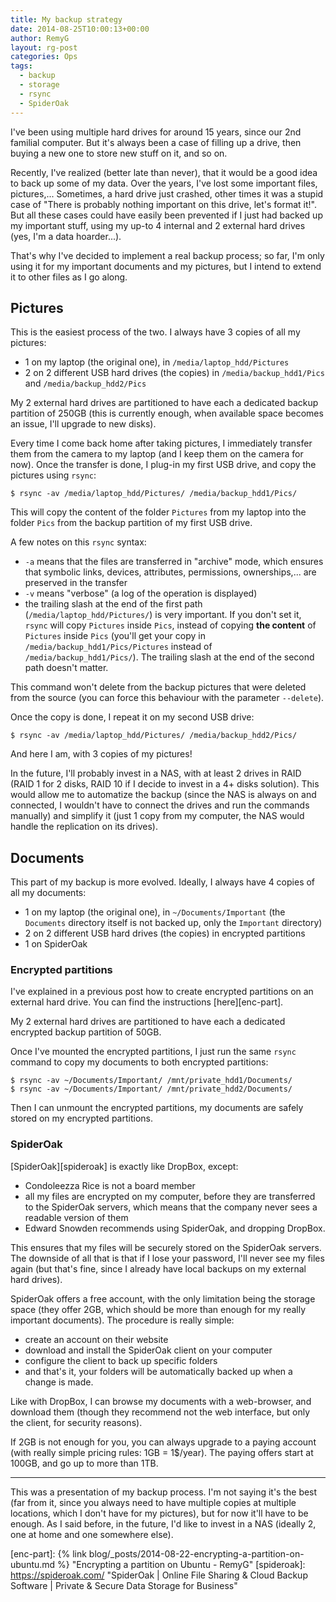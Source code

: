 ```yaml
---
title: My backup strategy
date: 2014-08-25T10:00:13+00:00
author: RemyG
layout: rg-post
categories: Ops
tags:
  - backup
  - storage
  - rsync
  - SpiderOak
---
```


I've been using multiple hard drives for around 15 years, since our 2nd familial computer. But it's always been a case of filling up a drive, then buying a new one to store new stuff on it, and so on.

Recently, I've realized (better late than never), that it would be a good idea to back up some of my data. Over the years, I've lost some important files, pictures,... Sometimes, a hard drive just crashed, other times it was a stupid case of "There is probably nothing important on this drive, let's format it!". But all these cases could have easily been prevented if I just had backed up my important stuff, using my up-to 4 internal and 2 external hard drives (yes, I'm a data hoarder...).

That's why I've decided to implement a real backup process; so far, I'm only using it for my important documents and my pictures, but I intend to extend it to other files as I go along.

<!--more-->

## Pictures

This is the easiest process of the two. I always have 3 copies of all my pictures:

* 1 on my laptop (the original one), in `/media/laptop_hdd/Pictures`
* 2 on 2 different USB hard drives (the copies) in `/media/backup_hdd1/Pics` and `/media/backup_hdd2/Pics`

My 2 external hard drives are partitioned to have each a dedicated backup partition of 250GB (this is currently enough, when available space becomes an issue, I'll upgrade to new disks).

Every time I come back home after taking pictures, I immediately transfer them from the camera to my laptop (and I keep them on the camera for now). Once the transfer is done, I plug-in my first USB drive, and copy the pictures using `rsync`:

    $ rsync -av /media/laptop_hdd/Pictures/ /media/backup_hdd1/Pics/

This will copy the content of the folder `Pictures` from my laptop into the folder `Pics` from the backup partition of my first USB drive.

A few notes on this `rsync` syntax:

* `-a` means that the files are transferred in "archive" mode, which ensures that symbolic links, devices, attributes, permissions, ownerships,... are preserved in the transfer
* `-v` means "verbose" (a log of the operation is displayed)
* the trailing slash at the end of the first path (`/media/laptop_hdd/Pictures/`) is very important. If you don't set it, `rsync` will copy `Pictures` inside `Pics`, instead of copying **the content** of `Pictures` inside `Pics` (you'll get your copy in `/media/backup_hdd1/Pics/Pictures` instead of `/media/backup_hdd1/Pics/`). The trailing slash at the end of the second path doesn't matter.

This command won't delete from the backup pictures that were deleted from the source (you can force this behaviour with the parameter `--delete`).

Once the copy is done, I repeat it on my second USB drive:

    $ rsync -av /media/laptop_hdd/Pictures/ /media/backup_hdd2/Pics/

And here I am, with 3 copies of my pictures!

In the future, I'll probably invest in a NAS, with at least 2 drives in RAID (RAID 1 for 2 disks, RAID 10 if I decide to invest in a 4+ disks solution). This would allow me to automatize the backup (since the NAS is always on and connected, I wouldn't have to connect the drives and run the commands manually) and simplify it (just 1 copy from my computer, the NAS would handle the replication on its drives).

## Documents

This part of my backup is more evolved. Ideally, I always have 4 copies of all my documents:

* 1 on my laptop (the original one), in `~/Documents/Important` (the `Documents` directory itself is not backed up, only the `Important` directory)
* 2 on 2 different USB hard drives (the copies) in encrypted partitions
* 1 on SpiderOak

### Encrypted partitions

I've explained in a previous post how to create encrypted partitions on an external hard drive. You can find the instructions [here][enc-part].

My 2 external hard drives are partitioned to have each a dedicated encrypted backup partition of 50GB.

Once I've mounted the encrypted partitions, I just run the same `rsync` command to copy my documents to both encrypted partitions:

    $ rsync -av ~/Documents/Important/ /mnt/private_hdd1/Documents/
    $ rsync -av ~/Documents/Important/ /mnt/private_hdd2/Documents/

Then I can unmount the encrypted partitions, my documents are safely stored on my encrypted partitions.

### SpiderOak

[SpiderOak][spideroak] is exactly like DropBox, except:

* Condoleezza Rice is not a board member
* all my files are encrypted on my computer, before they are transferred to the SpiderOak servers, which means that the company never sees a readable version of them
* Edward Snowden recommends using SpiderOak, and dropping DropBox.

This ensures that my files will be securely stored on the SpiderOak servers. The downside of all that is that if I lose your password, I'll never see my files again (but that's fine, since I already have local backups on my external hard drives).

SpiderOak offers a free account, with the only limitation being the storage space (they offer 2GB, which should be more than enough for my really important documents). The procedure is really simple:

* create an account on their website
* download and install the SpiderOak client on your computer
* configure the client to back up specific folders
* and that's it, your folders will be automatically backed up when a change is made.

Like with DropBox, I can browse my documents with a web-browser, and download them (though they recommend not the web interface, but only the client, for security reasons).

If 2GB is not enough for you, you can always upgrade to a paying account (with really simple pricing rules: 1GB = 1$/year). The paying offers start at 100GB, and go up to more than 1TB.

***

This was a presentation of my backup process. I'm not saying it's the best (far from it, since you always need to have multiple copies at multiple locations, which I don't have for my pictures), but for now it'll have to be enough. As I said before, in the future, I'd like to invest in a NAS (ideally 2, one at home and one somewhere else).

[enc-part]: {% link blog/_posts/2014-08-22-encrypting-a-partition-on-ubuntu.md %} "Encrypting a partition on Ubuntu - RemyG"
[spideroak]: https://spideroak.com/ "SpiderOak | Online File Sharing & Cloud Backup Software | Private & Secure Data Storage for Business"
